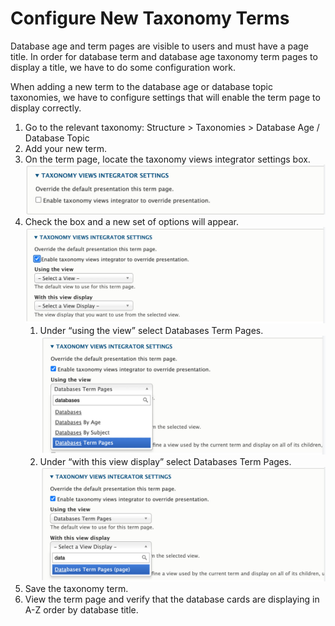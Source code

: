 # Configure New Taxonomy Terms

Database age and term pages are visible to users and must have a page title. In order for database term and database age taxonomy term pages to display a title, we have to do some configuration work.

When adding a new term to the database age or database topic taxonomies, we have to configure settings that will enable the term page to display correctly.

1. Go to the relevant taxonomy: Structure > Taxonomies > Database Age / Database Topic
1. Add your new term.
1. On the term page, locate the taxonomy views integrator settings box.
![Local Settings](../../img/term-page-update-1.jpg)
1. Check the box and a new set of options will appear.
![Local Settings](../../img/term-page-update-2.jpg)
      1. Under “using the view” select Databases Term Pages.
      ![Local Settings](../../img/term-page-update-3.jpg)
      1. Under “with this view display” select Databases Term Pages.
      ![Local Settings](../../img/term-page-update-4.jpg)
1. Save the taxonomy term.
1. View the term page and verify that the database cards are displaying in A-Z order by database title.
